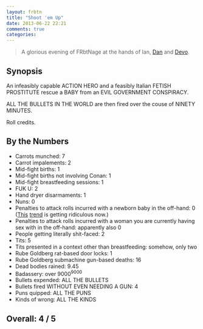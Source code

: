 ```yaml
---
layout: frbtn
title: "Shoot 'em Up"
date: 2013-06-22 22:21
comments: true
categories: 
---
```


> A glorious evening of FRbtNage at the hands of Ian, [Dan](http://www.vulpinedesigns.co.uk) and [Devo](http://moviemorgue.wikia.com).

Synopsis
--------

An infeasibly capable ACTION HERO and a feasibly Italian FETISH PROSTITUTE rescue a BABY from an EVIL GOVERNMENT CONSPIRACY.

ALL THE BULLETS IN THE WORLD are then fired over the couse of NINETY MINUTES.

Roll credits.

By the Numbers
--------------

* Carrots munched: 7
* Carrot impalements: 2
* Mid-fight births: 1
* Mid-fight births not involving Conan: 1
* Mid-fight breastfeeding sessions: 1
* FUK U: 2
* Hand dryer disarmaments: 1
* Nuns: 0
* Penalties to attack rolls incurred with a newborn baby in the off-hand: 0 ([This](../hellboy-ii-the-golden-army/) [trend](https://twitter.com/#!/i_renton/status/191642136020656129) is getting ridiculous now.)
* Penalties to attack rolls incurred with a woman you are currently having sex with in the off-hand: apparently also 0
* People getting literally shit-faced: 2
* Tits: 5
* Tits presented in a context other than breastfeeding: somehow, only two
* Rube Goldberg rat-based door locks: 1
* Rube Goldberg submachine gun-based deaths: 16
* Dead bodies rained: 9.45
* Badassery: over 9000<sup>9000</sup>
* Bullets expended: ALL THE BULLETS
* Bullets fired WITHOUT EVEN NEEDING A GUN: 4
* Puns quipped: ALL THE PUNS
* Kinds of wrong: ALL THE KINDS

Overall: 4 / 5
-------------
